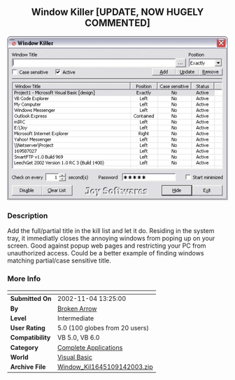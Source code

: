 ﻿<div align="center">

## Window Killer \[UPDATE, NOW HUGELY COMMENTED\]

<img src="PIC2002119329228171.gif">
</div>

### Description

Add the full/partial title in the kill list and let it do. Residing in the system tray, it immediatly closes the annoying windows from poping up on your screen. Good against popup web pages and restricting your PC from unauthorized access. Could be a better example of finding windows matching partial/case sensitive title.
 
### More Info
 


<span>             |<span>
---                |---
**Submitted On**   |2002-11-04 13:25:00
**By**             |[Broken Arrow](https://github.com/Planet-Source-Code/PSCIndex/blob/master/ByAuthor/broken-arrow.md)
**Level**          |Intermediate
**User Rating**    |5.0 (100 globes from 20 users)
**Compatibility**  |VB 5\.0, VB 6\.0
**Category**       |[Complete Applications](https://github.com/Planet-Source-Code/PSCIndex/blob/master/ByCategory/complete-applications__1-27.md)
**World**          |[Visual Basic](https://github.com/Planet-Source-Code/PSCIndex/blob/master/ByWorld/visual-basic.md)
**Archive File**   |[Window\_Kil1645109142003\.zip](https://github.com/Planet-Source-Code/broken-arrow-window-killer-update-now-hugely-commented__1-40550/archive/master.zip)








